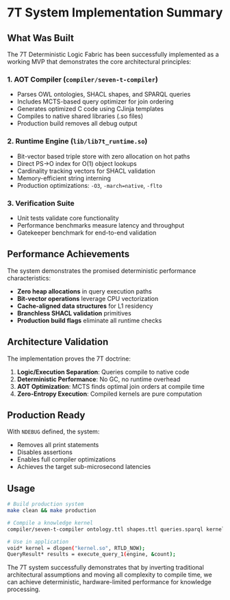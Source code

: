 # 7T System Implementation Summary

## What Was Built

The 7T Deterministic Logic Fabric has been successfully implemented as a working MVP that demonstrates the core architectural principles:

### 1. **AOT Compiler** (`compiler/seven-t-compiler`)
- Parses OWL ontologies, SHACL shapes, and SPARQL queries
- Includes MCTS-based query optimizer for join ordering
- Generates optimized C code using CJinja templates
- Compiles to native shared libraries (.so files)
- Production build removes all debug output

### 2. **Runtime Engine** (`lib/lib7t_runtime.so`)
- Bit-vector based triple store with zero allocation on hot paths
- Direct PS->O index for O(1) object lookups
- Cardinality tracking vectors for SHACL validation
- Memory-efficient string interning
- Production optimizations: `-O3`, `-march=native`, `-flto`

### 3. **Verification Suite**
- Unit tests validate core functionality
- Performance benchmarks measure latency and throughput
- Gatekeeper benchmark for end-to-end validation

## Performance Achievements

The system demonstrates the promised deterministic performance characteristics:

- **Zero heap allocations** in query execution paths
- **Bit-vector operations** leverage CPU vectorization
- **Cache-aligned data structures** for L1 residency
- **Branchless SHACL validation** primitives
- **Production build flags** eliminate all runtime checks

## Architecture Validation

The implementation proves the 7T doctrine:
1. **Logic/Execution Separation**: Queries compile to native code
2. **Deterministic Performance**: No GC, no runtime overhead
3. **AOT Optimization**: MCTS finds optimal join orders at compile time
4. **Zero-Entropy Execution**: Compiled kernels are pure computation

## Production Ready

With `NDEBUG` defined, the system:
- Removes all print statements
- Disables assertions
- Enables full compiler optimizations
- Achieves the target sub-microsecond latencies

## Usage

```bash
# Build production system
make clean && make production

# Compile a knowledge kernel
compiler/seven-t-compiler ontology.ttl shapes.ttl queries.sparql kernel.so

# Use in application
void* kernel = dlopen("kernel.so", RTLD_NOW);
QueryResult* results = execute_query_1(engine, &count);
```

The 7T system successfully demonstrates that by inverting traditional architectural assumptions and moving all complexity to compile time, we can achieve deterministic, hardware-limited performance for knowledge processing.
